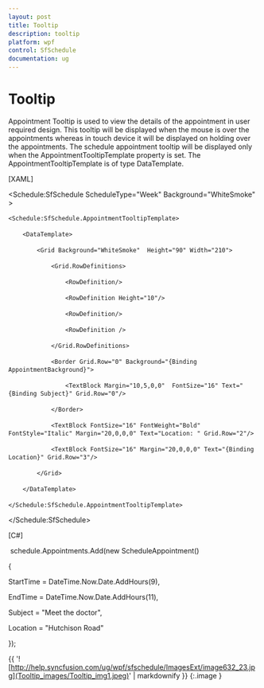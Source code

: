 ```yaml
---
layout: post
title: Tooltip
description: tooltip
platform: wpf
control: SfSchedule
documentation: ug
---
```


# Tooltip

Appointment Tooltip is used to view the details of the appointment in user required design. This tooltip will be displayed when the mouse is over the appointments whereas in touch device it will be displayed on holding over the appointments. The schedule appointment tooltip will be displayed only when the AppointmentTooltipTemplate property is set. The AppointmentTooltipTemplate is of type DataTemplate.

[XAML]



<Schedule:SfSchedule ScheduleType="Week" Background="WhiteSmoke" >

    <Schedule:SfSchedule.AppointmentTooltipTemplate>

        <DataTemplate>

            <Grid Background="WhiteSmoke"  Height="90" Width="210">

                <Grid.RowDefinitions>

                    <RowDefinition/>

                    <RowDefinition Height="10"/>

                    <RowDefinition/>

                    <RowDefinition />

                </Grid.RowDefinitions>

                <Border Grid.Row="0" Background="{Binding AppointmentBackground}">

                    <TextBlock Margin="10,5,0,0"  FontSize="16" Text="{Binding Subject}" Grid.Row="0"/>

                </Border>

                <TextBlock FontSize="16" FontWeight="Bold" FontStyle="Italic" Margin="20,0,0,0" Text="Location: " Grid.Row="2"/>

                <TextBlock FontSize="16" Margin="20,0,0,0" Text="{Binding Location}" Grid.Row="3"/>

            </Grid>

        </DataTemplate>

    </Schedule:SfSchedule.AppointmentTooltipTemplate>

</Schedule:SfSchedule>





[C#]

 schedule.Appointments.Add(new ScheduleAppointment()

{

StartTime = DateTime.Now.Date.AddHours(9),

EndTime = DateTime.Now.Date.AddHours(11),

Subject = "Meet the doctor",

Location = "Hutchison Road"

});



{{ '![http://help.syncfusion.com/ug/wpf/sfschedule/ImagesExt/image632_23.jpg](Tooltip_images/Tooltip_img1.jpeg)' | markdownify }}
{:.image }



